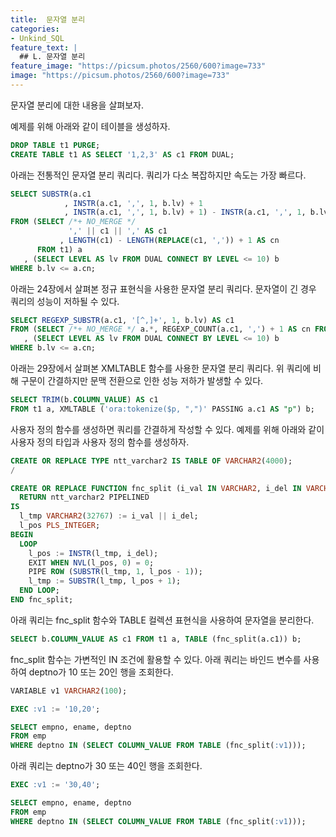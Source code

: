 ```yaml
---
title:  문자열 분리
categories:
- Unkind_SQL
feature_text: |
  ## L. 문자열 분리
feature_image: "https://picsum.photos/2560/600?image=733"
image: "https://picsum.photos/2560/600?image=733"
---
```

<style>
	thead td { text-align: center; }
	td { border: 1px solid #444444; }
</style>

문자열 분리에 대한 내용을 살펴보자.  

예제를 위해 아래와 같이 테이블을 생성하자.  

```sql
DROP TABLE t1 PURGE;
CREATE TABLE t1 AS SELECT '1,2,3' AS c1 FROM DUAL;
```

아래는 전통적인 문자열 분리 쿼리다. 쿼리가 다소 복잡하지만 속도는 가장 빠르다.  

```sql
SELECT SUBSTR(a.c1
            , INSTR(a.c1, ',', 1, b.lv) + 1
            , INSTR(a.c1, ',', 1, b.lv) + 1) - INSTR(a.c1, ',', 1, b.lv) - 1) AS c1
FROM (SELECT /*+ NO_MERGE */
             ',' || c1 || ',' AS c1
           , LENGTH(c1) - LENGTH(REPLACE(c1, ',')) + 1 AS cn
      FROM t1) a
   , (SELECT LEVEL AS lv FROM DUAL CONNECT BY LEVEL <= 10) b
WHERE b.lv <= a.cn;
```

아래는 24장에서 살펴본 정규 표현식을 사용한 문자열 분리 쿼리다. 문자열이 긴 경우 쿼리의 성능이 저하될 수 있다.  

```sql
SELECT REGEXP_SUBSTR(a.c1, '[^,]+', 1, b.lv) AS c1
FROM (SELECT /*+ NO_MERGE */ a.*, REGEXP_COUNT(a.c1, ',') + 1 AS cn FROM t1 a) a
   , (SELECT LEVEL AS lv FROM DUAL CONNECT BY LEVEL <= 10) b
WHERE b.lv <= a.cn;
```

아래는 29장에서 살펴본 XMLTABLE 함수를 사용한 문자열 분리 쿼리다. 위 쿼리에 비해 구문이 간결하지만 문맥 전환으로 인한 성능 저하가 발생할 수 있다.  

```sql
SELECT TRIM(b.COLUMN_VALUE) AS c1
FROM t1 a, XMLTABLE ('ora:tokenize($p, ",")' PASSING a.c1 AS "p") b;
```

사용자 정의 함수를 생성하면 쿼리를 간결하게 작성할 수 있다. 예제를 위해 아래와 같이 사용자 정의 타입과 사용자 정의 함수를 생성하자.  

```sql
CREATE OR REPLACE TYPE ntt_varchar2 IS TABLE OF VARCHAR2(4000);
/

CREATE OR REPLACE FUNCTION fnc_split (i_val IN VARCHAR2, i_del IN VARCHAR2 DEFAULT ',')
  RETURN ntt_varchar2 PIPELINED
IS
  l_tmp VARCHAR2(32767) := i_val || i_del;
  l_pos PLS_INTEGER;
BEGIN
  LOOP
    l_pos := INSTR(l_tmp, i_del);
    EXIT WHEN NVL(l_pos, 0) = 0;
    PIPE ROW (SUBSTR(l_tmp, 1, l_pos - 1));
    l_tmp := SUBSTR(l_tmp, l_pos + 1);
  END LOOP;
END fnc_split;
```

아래 쿼리는 fnc&#95;split 함수와 TABLE 컬렉션 표현식을 사용하여 문자열을 분리한다.  

```sql
SELECT b.COLUMN_VALUE AS c1 FROM t1 a, TABLE (fnc_split(a.c1)) b;
```

fnc&#95;split 함수는 가변적인 IN 조건에 활용할 수 있다. 아래 쿼리는 바인드 변수를 사용하여 deptno가 10 또는 20인 행을 조회한다.  

```sql
VARIABLE v1 VARCHAR2(100);

EXEC :v1 := '10,20';

SELECT empno, ename, deptno
FROM emp
WHERE deptno IN (SELECT COLUMN_VALUE FROM TABLE (fnc_split(:v1)));
```

아래 쿼리는 deptno가 30 또는 40인 행을 조회한다.  

```sql
EXEC :v1 := '30,40';

SELECT empno, ename, deptno
FROM emp
WHERE deptno IN (SELECT COLUMN_VALUE FROM TABLE (fnc_split(:v1)));
```
